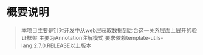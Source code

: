 # 概要说明
> 本项目主要是针对开发中从web层获取数据到后台这一关系层面上展开的验证框架
> 主要为Annotation注解模式
> 要求依赖template-utils-lang:2.7.0.RELEASE以上版本

